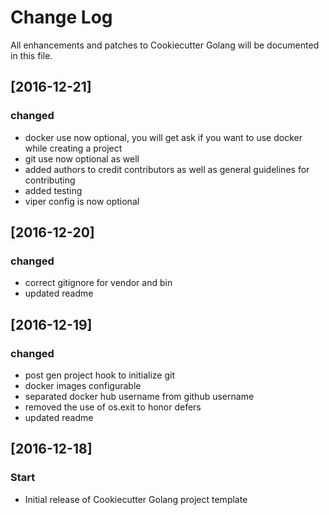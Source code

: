 # Change Log
All enhancements and patches to Cookiecutter Golang will be documented in this file.

## [2016-12-21]
### changed
- docker use now optional, you will get ask if you want to use docker while creating a project
- git use now optional as well
- added authors to credit contributors as well as general guidelines for contributing
- added testing
- viper config is now optional

## [2016-12-20]
### changed
- correct gitignore for vendor and bin
- updated readme

## [2016-12-19]
### changed
- post gen project hook to initialize git
- docker images configurable
- separated docker hub username from github username
- removed the use of os.exit to honor defers
- updated readme

## [2016-12-18]
### Start
- Initial release of Cookiecutter Golang project template
